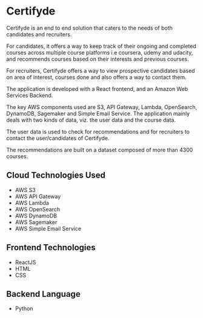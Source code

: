 # Certifyde

Certifyde is an end to end solution that caters to the needs of both candidates and recruiters. 

For candidates, it offers a way to keep track of their ongoing and completed courses across multiple course platforms i.e coursera, udemy and udacity, and recommends courses based on their interests and previous courses. 

For recruiters,  Certifyde offers a way to view prospective candidates based on area of interest, courses done and also offers a way to contact them. 

The application is developed with a React frontend, and an Amazon Web Services Backend. 

The key AWS components used are S3, API Gateway, Lambda, OpenSearch, DynamoDB, Sagemaker and Simple Email Service. The application mainly deals with two kinds of data, viz. the user data and the course data. 

The user data is used to check for recommendations and for recruiters to contact the user/candidates of Certifyde. 

The recommendations are built on a dataset composed of more than 4300 courses.

## Cloud Technologies Used
* AWS S3
* AWS API Gateway
* AWS Lambda
* AWS OpenSearch
* AWS DynamoDB
* AWS Sagemaker
* AWS Simple Email Service

## Frontend Technologies
* ReactJS
* HTML
* CSS

## Backend Language
* Python
